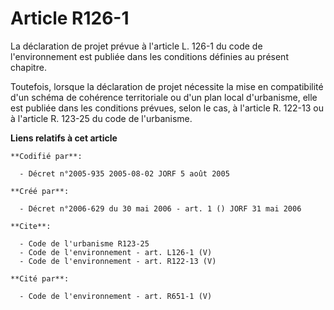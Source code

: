 # Article R126-1

La déclaration de projet prévue à l'article L. 126-1 du code de l'environnement est publiée dans les conditions définies au
présent chapitre.

Toutefois, lorsque la déclaration de projet nécessite la mise en compatibilité d'un schéma de cohérence territoriale ou d'un
plan local d'urbanisme, elle est publiée dans les conditions prévues, selon le cas, à l'article R. 122-13 ou à l'article R.
123-25 du code de l'urbanisme.

**Liens relatifs à cet article**

	**Codifié par**:

	  - Décret n°2005-935 2005-08-02 JORF 5 août 2005

	**Créé par**:

	  - Décret n°2006-629 du 30 mai 2006 - art. 1 () JORF 31 mai 2006

	**Cite**:

	  - Code de l'urbanisme R123-25
	  - Code de l'environnement - art. L126-1 (V)
	  - Code de l'environnement - art. R122-13 (V)

	**Cité par**:

	  - Code de l'environnement - art. R651-1 (V)
